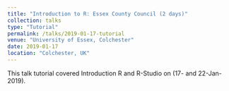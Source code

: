 ```yaml
---
title: "Introduction to R: Essex County Council (2 days)"
collection: talks
type: "Tutorial"
permalink: /talks/2019-01-17-tutorial
venue: "University of Essex, Colchester"
date: 2019-01-17
location: "Colchester, UK"
---
```



This talk tutorial covered Introduction R and R-Studio on (17- and 22-Jan-2019). 

